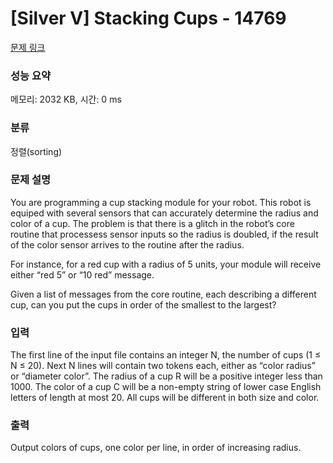 # [Silver V] Stacking Cups - 14769 

[문제 링크](https://www.acmicpc.net/problem/14769) 

### 성능 요약

메모리: 2032 KB, 시간: 0 ms

### 분류

정렬(sorting)

### 문제 설명

<p>You are programming a cup stacking module for your robot. This robot is equiped with several sensors that can accurately determine the radius and color of a cup. The problem is that there is a glitch in the robot’s core routine that processess sensor inputs so the radius is doubled, if the result of the color sensor arrives to the routine after the radius.</p>

<p>For instance, for a red cup with a radius of 5 units, your module will receive either “red 5” or “10 red” message.</p>

<p>Given a list of messages from the core routine, each describing a different cup, can you put the cups in order of the smallest to the largest?</p>

### 입력 

 <p>The first line of the input file contains an integer N, the number of cups (1 ≤ N ≤ 20). Next N lines will contain two tokens each, either as “color radius” or “diameter color”. The radius of a cup R will be a positive integer less than 1000. The color of a cup C will be a non-empty string of lower case English letters of length at most 20. All cups will be different in both size and color.</p>

### 출력 

 <p>Output colors of cups, one color per line, in order of increasing radius.</p>

